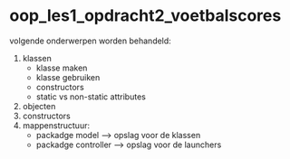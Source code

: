 # oop_les1_opdracht2_voetbalscores

volgende onderwerpen worden behandeld:
1. klassen
    * klasse maken
    * klasse gebruiken
    * constructors
    * static vs non-static attributes
2. objecten
3. constructors
4. mappenstructuur:
    * packadge model --> opslag voor de klassen
    * packadge controller --> opslag voor de launchers